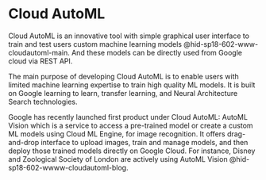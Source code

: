 Cloud AutoML
============

Cloud AutoML is an innovative tool with simple graphical user interface
to train and test users custom machine learning
models @hid-sp18-602-www-cloudautoml-main. And these models can be
directly used from Google cloud via REST API.

The main purpose of developing Cloud AutoML is to enable users with
limited machine learning expertise to train high quality ML models. It
is built on Google learning to learn, transfer learning, and Neural
Architecture Search technologies.

Google has recently launched first product under Cloud AutoML: AutoML
Vision which is a service to access a pre-trained model or create a
custom ML models using Cloud ML Engine, for image recognition. It offers
drag-and-drop interface to upload images, train and manage models, and
then deploy those trained models directly on Google Cloud. For instance,
Disney and Zoological Society of London are actively using AutoML
Vision @hid-sp18-602-wwww-cloudautoml-blog.
